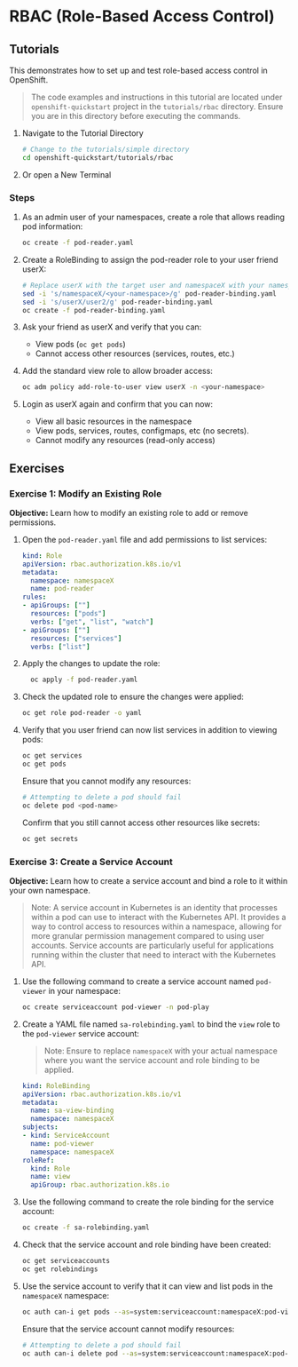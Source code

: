 # RBAC (Role-Based Access Control)

## Tutorials

This demonstrates how to set up and test role-based access control in OpenShift.

> The code examples and instructions in this tutorial are located under `openshift-quickstart` project in the
> `tutorials/rbac` directory. 
> Ensure you are in this directory before executing the commands.
>

1. Navigate to the Tutorial Directory
    ```bash
    # Change to the tutorials/simple directory
    cd openshift-quickstart/tutorials/rbac
    ```

2. Or open a New Terminal

### Steps

1. As an admin user of your namespaces, create a role that allows reading pod information:
   ```bash
   oc create -f pod-reader.yaml
   ```

2. Create a RoleBinding to assign the pod-reader role to your user friend userX:
   ```bash
   # Replace userX with the target user and namespaceX with your namespace in the pod-reader-binding.
   sed -i 's/namespaceX/<your-namespace>/g' pod-reader-binding.yaml
   sed -i 's/userX/user2/g' pod-reader-binding.yaml
   oc create -f pod-reader-binding.yaml
   ```

3. Ask your friend as userX and verify that you can:
   - View pods (`oc get pods`)
   - Cannot access other resources (services, routes, etc.)

4. Add the standard view role to allow broader access:
   ```bash
   oc adm policy add-role-to-user view userX -n <your-namespace>
   ```

5. Login as userX again and confirm that you can now:
   - View all basic resources in the namespace
   - View pods, services, routes, configmaps, etc (no secrets).
   - Cannot modify any resources (read-only access)

## Exercises

### Exercise 1: Modify an Existing Role

**Objective:** Learn how to modify an existing role to add or remove permissions.

1. Open the `pod-reader.yaml` file and add permissions to list services:
     ```yaml
     kind: Role
     apiVersion: rbac.authorization.k8s.io/v1
     metadata:
       namespace: namespaceX
       name: pod-reader
     rules:
     - apiGroups: [""]
       resources: ["pods"]
       verbs: ["get", "list", "watch"]
     - apiGroups: [""]
       resources: ["services"]
       verbs: ["list"]
     ```

2. Apply the changes to update the role:
   ```bash
     oc apply -f pod-reader.yaml
   ```

3. Check the updated role to ensure the changes were applied:
   ```bash
   oc get role pod-reader -o yaml
   ```

4. Verify that you user friend can now list services in addition to viewing pods:
    ```bash
    oc get services
    oc get pods
    ```
   Ensure that you cannot modify any resources:
   ```bash
   # Attempting to delete a pod should fail
   oc delete pod <pod-name>
   ```
   Confirm that you still cannot access other resources like secrets:
   ```bash
   oc get secrets
   ```

### Exercise 3: Create a Service Account

**Objective:** Learn how to create a service account and bind a role to it within your own namespace.

> Note: A service account in Kubernetes is an identity that processes within a pod can use to interact with the Kubernetes API. It provides a way to control access to resources within a namespace, allowing for more granular permission management compared to using user accounts. Service accounts are particularly useful for applications running within the cluster that need to interact with the Kubernetes API.


1. Use the following command to create a service account named `pod-viewer` in your namespace:
    ```bash
    oc create serviceaccount pod-viewer -n pod-play
    ```

2. Create a YAML file named `sa-rolebinding.yaml` to bind the `view` role to the `pod-viewer` service account:
    > Note: Ensure to replace `namespaceX` with your actual namespace where you want the service account and role binding to be applied.

    ```yaml
    kind: RoleBinding
    apiVersion: rbac.authorization.k8s.io/v1
    metadata:
      name: sa-view-binding
      namespace: namespaceX
    subjects:
    - kind: ServiceAccount
      name: pod-viewer
      namespace: namespaceX
    roleRef:
      kind: Role
      name: view
      apiGroup: rbac.authorization.k8s.io
    ```

3. Use the following command to create the role binding for the service account:
     ```bash
     oc create -f sa-rolebinding.yaml
     ```

4. Check that the service account and role binding have been created:
     ```bash
     oc get serviceaccounts
     oc get rolebindings
     ```

5. Use the service account to verify that it can view and list pods in the `namespaceX` namespace:
     ```bash
     oc auth can-i get pods --as=system:serviceaccount:namespaceX:pod-viewer -n namespaceX
     ```
   Ensure that the service account cannot modify resources:
     ```bash
     # Attempting to delete a pod should fail
     oc auth can-i delete pod --as=system:serviceaccount:namespaceX:pod-viewer -n namespaceX
     ```
